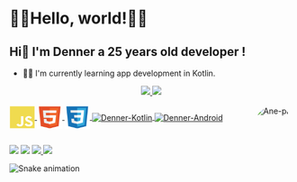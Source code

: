 <h1>🐱‍👤Hello, world!🐱‍👤</h1>
  <h2> Hi👋 I'm Denner a 25 years old developer ! </h2>

 - 👨‍💻 I'm currently learning app development in Kotlin.
 
<div align=center>
  <a href="https://github.com/dennercosta1">
  <img height="150em" src="https://github-readme-stats.vercel.app/api?username=dennercosta1&show_icons=true&theme=dracula&include_all_commits=true&count_private=true"/>
  <img height="150em" src="https://github-readme-stats.vercel.app/api/top-langs/?username=dennercosta1&layout=compact&langs_count=7&theme=dracula"/>
</div>

<div style="display: inline_block"><br>
  <img align="center" alt=" Denner-Js" height="40" width="45" src="https://raw.githubusercontent.com/devicons/devicon/master/icons/javascript/javascript-plain.svg">
  <img align="center" alt=" Denner-Html"height="40" width="45" src="https://raw.githubusercontent.com/devicons/devicon/master/icons/html5/html5-original.svg">
  <img align="center" alt=" Denner-Css" height="40" width="45" src="https://raw.githubusercontent.com/devicons/devicon/master/icons/css3/css3-original.svg">
    <img align="center" alt=" Denner-Kotlin" height="40" width="45" src="https://cdn.jsdelivr.net/gh/devicons/devicon/icons/kotlin/kotlin-original.svg">
  <img align="center" alt=" Denner-Android" height="40" width="45" src="https://cdn.jsdelivr.net/gh/devicons/devicon/icons/android/android-original.svg" />
  <img align="right" alt="Ane-pic" height="120" style="border-radius:45px;" src="https://64.media.tumblr.com/5868fd7afe1589cfa18979f06d9df68f/f745df5b9b47a926-64/s400x600/0409706db798d61c34619541d590540ad6965dae.gifv">
  
 </div>

  ##
  
<div> 
  <a href="https://instagram.com/dennercosta1" target="_blank"><img src="https://img.shields.io/badge/-Instagram-%23E4405F?style=for-the-badge&logo=instagram&logoColor=white" target="_blank"></a>
  <a href = "mailto:dennerlira1@gmail.com"><img src="https://img.shields.io/badge/-Gmail-%23333?style=for-the-badge&logo=gmail&logoColor=white" target="_blank"></a>
  <a href="https://www.linkedin.com/in/denner-costa-5360b3216/" target="_blank"><img src="https://img.shields.io/badge/-LinkedIn-%230077B5?style=for-the-badge&logo=linkedin&logoColor=white" target="_blank">
    <a href="https://discord.gg/TdU7FvrdfR" target="_blank"><img src="https://img.shields.io/badge/Discord-7289DA?style=for-the-badge&logo=discord&logoColor=white" target="_blank"></a>
  

 ![Snake animation](https://github.com/dennercosta1/dennercosta1/blob/output/github-contribution-grid-snake.svg)
 
</div>
 
